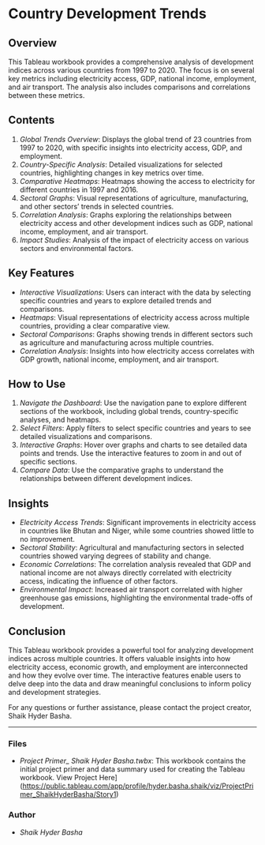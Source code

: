# Country Development Trends

## Overview
This Tableau workbook provides a comprehensive analysis of development indices across various countries from 1997 to 2020. The focus is on several key metrics including electricity access, GDP, national income, employment, and air transport. The analysis also includes comparisons and correlations between these metrics.

## Contents
1. *Global Trends Overview*: Displays the global trend of 23 countries from 1997 to 2020, with specific insights into electricity access, GDP, and employment.
2. *Country-Specific Analysis*: Detailed visualizations for selected countries, highlighting changes in key metrics over time.
3. *Comparative Heatmaps*: Heatmaps showing the access to electricity for different countries in 1997 and 2016.
4. *Sectoral Graphs*: Visual representations of agriculture, manufacturing, and other sectors’ trends in selected countries.
5. *Correlation Analysis*: Graphs exploring the relationships between electricity access and other development indices such as GDP, national income, employment, and air transport.
6. *Impact Studies*: Analysis of the impact of electricity access on various sectors and environmental factors.

## Key Features
- *Interactive Visualizations*: Users can interact with the data by selecting specific countries and years to explore detailed trends and comparisons.
- *Heatmaps*: Visual representations of electricity access across multiple countries, providing a clear comparative view.
- *Sectoral Comparisons*: Graphs showing trends in different sectors such as agriculture and manufacturing across multiple countries.
- *Correlation Analysis*: Insights into how electricity access correlates with GDP growth, national income, employment, and air transport.

## How to Use
1. *Navigate the Dashboard*: Use the navigation pane to explore different sections of the workbook, including global trends, country-specific analyses, and heatmaps.
2. *Select Filters*: Apply filters to select specific countries and years to see detailed visualizations and comparisons.
3. *Interactive Graphs*: Hover over graphs and charts to see detailed data points and trends. Use the interactive features to zoom in and out of specific sections.
4. *Compare Data*: Use the comparative graphs to understand the relationships between different development indices.

## Insights
- *Electricity Access Trends*: Significant improvements in electricity access in countries like Bhutan and Niger, while some countries showed little to no improvement.
- *Sectoral Stability*: Agricultural and manufacturing sectors in selected countries showed varying degrees of stability and change.
- *Economic Correlations*: The correlation analysis revealed that GDP and national income are not always directly correlated with electricity access, indicating the influence of other factors.
- *Environmental Impact*: Increased air transport correlated with higher greenhouse gas emissions, highlighting the environmental trade-offs of development.

## Conclusion
This Tableau workbook provides a powerful tool for analyzing development indices across multiple countries. It offers valuable insights into how electricity access, economic growth, and employment are interconnected and how they evolve over time. The interactive features enable users to delve deep into the data and draw meaningful conclusions to inform policy and development strategies.

For any questions or further assistance, please contact the project creator, Shaik Hyder Basha.

---

### Files
- *Project Primer_ Shaik Hyder Basha.twbx*: This workbook contains the initial project primer and data summary used for creating the Tableau workbook.
View Project Here](https://public.tableau.com/app/profile/hyder.basha.shaik/viz/ProjectPrimer_ShaikHyderBasha/Story1)

### Author
- *Shaik Hyder Basha*
